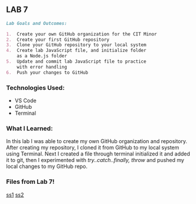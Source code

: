 ## LAB 7

```markdown
Lab Goals and Outcomes:

1.  Create your own GitHub organization for the CIT Minor
2.  Create your first GitHub repository
3.  Clone your GitHub repository to your local system
4.  Create lab JavaScript file, and initialize folder 
    as a Node.js folder
5.  Update and commit lab JavaScript file to practice
    with error handling
6.  Push your changes to GitHub

```

### Technologies Used:
- VS Code
- GitHub
- Terminal

### What I Learned:
In this lab I was able to create my own GitHub organization and repository. After creating my repository, I cloned it from GitHub to my local system using Terminal. Next I created a file through terminal initialized it and added it to git, then I experimented with *try..catch..finally, throw* and pushed my local changes to my GitHub repo.

### Files from Lab 7!

[ss1](lab07.png)
[ss2](lab-07.png)
